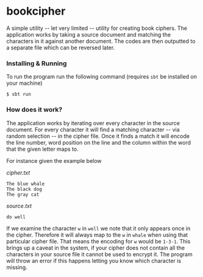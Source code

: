 bookcipher
==========

A simple utility -- let very limited -- utility for creating book ciphers. The application
works by taking a source document and matching the characters in it against another document.
The codes are then outputted to a separate file which can be reversed later.

### Installing & Running

To run the program run the following command (requires `sbt` be installed on your machine)

```
$ sbt run
```

### How does it work?

The application works by iterating over every character in the source document. For every character it will 
find a matching character -- via random selection -- in the cipher file. Once it finds a match it will encode
the line number, word position on the line and the column within the word that the given letter maps to.

For instance given the example below

*cipher.txt*
```
The blue whale
The black dog
The gray cat
```

*source.txt*
```
do well
```

If we examine the character `w` in `well` we note that it only appears once in the cipher. Therefore it will always map to the `w` in `whale`
when using that particular cipher file. That means the encoding for `w` would be `1-3-1`. This brings up a caveat in the system,
if your cipher does not contain all the characters in your source file it cannot be used to encrypt it. The program will throw an
error if this happens letting you know which character is missing.

